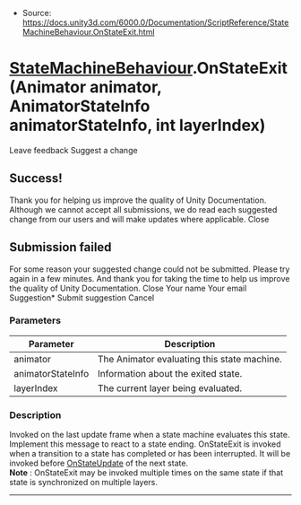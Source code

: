 * Source: https://docs.unity3d.com/6000.0/Documentation/ScriptReference/StateMachineBehaviour.OnStateExit.html

#  [StateMachineBehaviour](https://docs.unity3d.com/6000.0/Documentation/ScriptReference/StateMachineBehaviour.html).OnStateExit(Animator animator, AnimatorStateInfo animatorStateInfo, int layerIndex)
Leave feedback
Suggest a change
## Success!
Thank you for helping us improve the quality of Unity Documentation. Although we cannot accept all submissions, we do read each suggested change from our users and will make updates where applicable.
Close
## Submission failed
For some reason your suggested change could not be submitted. Please <a>try again</a> in a few minutes. And thank you for taking the time to help us improve the quality of Unity Documentation.
Close
Your name Your email Suggestion* Submit suggestion
Cancel
### Parameters
Parameter | Description  
---|---  
animator | The Animator evaluating this state machine.  
animatorStateInfo | Information about the exited state.  
layerIndex | The current layer being evaluated.  
### Description
Invoked on the last update frame when a state machine evaluates this state. Implement this message to react to a state ending.
OnStateExit is invoked when a transition to a state has completed or has been interrupted. It will be invoked before [OnStateUpdate](https://docs.unity3d.com/6000.0/Documentation/ScriptReference/StateMachineBehaviour.OnStateUpdate.html) of the next state.   
**Note** : OnStateExit may be invoked multiple times on the same state if that state is synchronized on multiple layers. 
* * *
